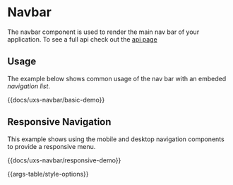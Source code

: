 # Navbar

The navbar component is used to render the main nav bar of your application. To see a full api check out the [api page](/docs/api/components/uxs-navbar)

## Usage

The example below shows common usage of the nav bar with an embeded _navigation list_.

{{docs/uxs-navbar/basic-demo}}

## Responsive Navigation

This example shows using the mobile and desktop navigation components to provide a responsive menu.

{{docs/uxs-navbar/responsive-demo}}

{{args-table/style-options}}
